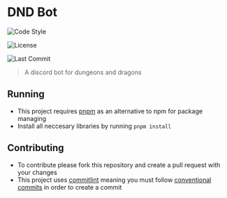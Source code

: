 # DND Bot
![Code Style](https://img.shields.io/badge/Code%20Style-Prettier-blue?style=for-the-badge)

![License](https://img.shields.io/github/license/averyyyyyyyy/dnd-bot?style=for-the-badge)

![Last Commit](https://img.shields.io/github/last-commit/averyyyyyyyy/dnd-bot?style=for-the-badge)
> A discord bot for dungeons and dragons

## Running
- This project requires [pnpm](https://pnpm.io/) as an alternative to npm for package managing
- Install all neccesary libraries by running `pnpm install`

## Contributing 
- To contribute please fork this repository and create a pull request with your changes 
- This project uses [commitlint](https://github.com/conventional-changelog/commitlint) meaning you must follow [conventional commits](https://www.conventionalcommits.org) in order to create a commit
